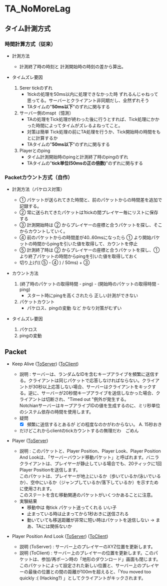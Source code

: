 # TA_NoMoreLag

## タイム計測方式
### 時間計算方式（従来）
- 計測方法
    - 計測終了時の時刻と 計測開始時の時刻の差から算出。

- タイムズレ要因
    1. Serer tickのずれ
        - 1tickの処理を50ms以内に処理できなかった時 ずれるんじゃねって思ってる。サーバーとクライアント非同期だし、全然ずれそう
        - TAタイムの"**50ms以下**"のずれに関与する
    1. サーバー側のmspt（憶測）
        - TAの処理をTick処理が終わった後に行うとすれば、Tick処理にかかった時間によってタイムがズレるよねってこと。
        - 対策は簡単 Tick処理の前にTA処理を行うか、Tick開始時の時間をもとに計算するか
        - TAタイムの"**50ms以下**"のずれに関与する
    1. Playerとのping
        - タイム計測開始時のpingと計測終了時のpingのずれ
        - TAタイムの"**tick単位(50msの正の倍数)**"のずれに関与する

### Packetカウント方式（自作）
- 計測方法（パケロス対策）
    - ① パケットが送られてきた時間と、前のパケットからの時間差を追加で記録する。
    - ② 常に送られてきたパケットは1tickの間プレイヤー毎にリストに保存する
    - ➂ 計測開始時は ② からプレイヤーの座標と合うパケットを探し、そこからカウントしていく。
    - ➃ 前のパケットからの時間差が40..60msになったら ① より開始パケットの時間からpingを引いた値を取得して、カウントを停止
    - ⑤ 計測終了時は ② からプレイヤーの座標と合うパケットを探し、①　より終了パケットの時間からpingを引いた値を取得しておく
    - 切り上げ(( ⑤ - ➃ ) / 50ms) + ➂ 
- カウント方法
    1. (終了時のパケットの取得時間 - ping) - (開始時のパケットの取得時間 - ping)
        - スタート時にpingを高くされたら 正しい計測ができない
    1. パケットカウント
        - パケロス、pingの変動 など かなり対策がむずい

- タイムズレ要因
    1. パケロス
    1. pingの変動

## Packet
- Keep Alive ([ToServer](https://wiki.vg/index.php?title=Protocol&oldid=14204#Keep_Alive_.28serverbound.29)) ([ToClient](https://wiki.vg/index.php?title=Protocol&oldid=14204#Keep_Alive_.28clientbound.29))
    - 説明 : サーバーは、ランダムなIDを含むキープアライブを頻繁に送信する。クライアントは同じパケットで応答しなければならない。クライアントが30秒以上応答しない場合、サーバーはクライアントをキックする。逆に、サーバーが20秒間キープアライブを送信しなかった場合、クライアントは切断され、"Timed out "例外が発生する。<br>NotchianサーバーはキープアライブIDの値を生成するのに、ミリ秒単位のシステム依存の時間を使用します。
    - 疑問
      - [x] 頻繁に送信するとあるが どの程度なのかがわからない。 A. 15秒おき
    - だけどこれからclientのtickカウントするの無理だわ　ごめん

- Player ([ToServer](https://wiki.vg/index.php?title=Protocol&oldid=14204#Player))
  - 説明 : このパケットと、Player Position、Player Look、Player Position And Lookは、「サーバーバウンド移動パケット」と呼ばれます。バニラクライアントは、プレイヤーが静止している場合でも、20ティックに1回Player Positionを送信します。<br>このパケットは、プレイヤーが地上にいるか（歩いているか/泳いでいるか）、空中にいるか（ジャンプしているか/落下しているか）を示すために使用されます。<br>このステートを含む移動関連のパケットがいくつかあることに注意。
  - 実験結果
      - 移動中は 毎tick パケット送ってくれる いい子
      - 止まっている時は止まってから1秒おきに送信される
      - 動いていても移送距離が非常に短い時はパケットを送信しない -> まあ、TAには関係ないか

- Player Position And Look ([ToServer](https://wiki.vg/index.php?title=Protocol&oldid=14204#Player_Position_And_Look_.28serverbound.29)) ([ToClient](https://wiki.vg/index.php?title=Protocol&oldid=14204#Player_Position_And_Look_.28clientbound.29))
  - 説明 (ToServer) : サーバー上のプレイヤーのXYZ位置を更新します。
  - 説明 (ToClient) : サーバー上のプレイヤーの位置を更新します。このパケットは、参加/再ポーン時の「地形のダウンロード」画面も閉じます。<br>このパケットによって設定された新しい位置と、サーバー上のプレイヤーの最後の位置との間の距離が100mを超えると、「You moved too quickly :( (Hacking?) 」としてクライアントがキックされます。
